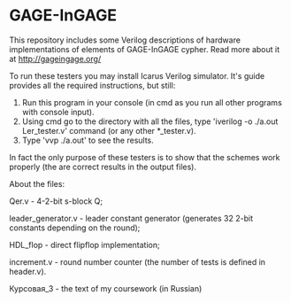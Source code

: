 # GAGE-InGAGE
This repository includes some Verilog descriptions of hardware implementations of elements of GAGE-InGAGE cypher. Read more about it at http://gageingage.org/

To run these testers you may install Icarus Verilog simulator. It's guide provides all the required instructions, but still:
1. Run this program in your console (in cmd as you run all other programs with console input).
2. Using cmd go to the directory with all the files, type 'iverilog -o ./a.out Ler_tester.v' command (or any other *_tester.v).
3. Type 'vvp ./a.out' to see the results.

In fact the only purpose of these testers is to show that the schemes work properly (the are correct results in the output files).



About the files:

Qer.v - 4-2-bit s-block Q;

leader_generator.v - leader constant generator (generates 32 2-bit constants depending on the round);

HDL_flop - direct flipflop implementation;

increment.v - round number counter (the number of tests is defined in header.v).

Курсовая_3 - the text of my coursework (in Russian)
